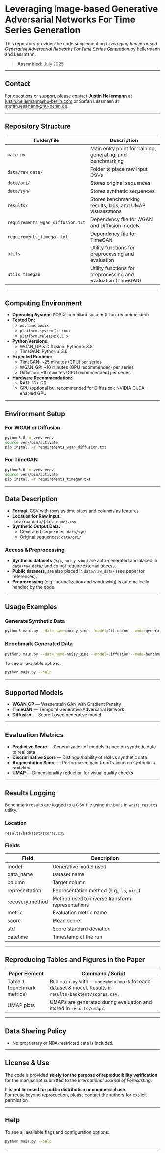 # Leveraging Image-based Generative Adversarial Networks For Time Series Generation

This repository provides the code supplementing _Leveraging Image-based Generative Adversarial
Networks For Time Series Generation_ by Hellermann and Lessmann.

> **Assembled:** July 2025

---

## Contact

For questions or support, please contact **Justin Hellermann** at [justin.hellermann@hu-berlin.com](mailto:justin.hellermann@hu-berlin.de) or Stefan Lessmann at [stefan.lessmann@hu-berlin.de](mailto:stefan.lessmann@hu-berlin.com).

---

## Repository Structure

| Folder/File                       | Description                                                  |
| --------------------------------- | ------------------------------------------------------------ |
| `main.py`                         | Main entry point for training, generating, and benchmarking  |
| `data/raw_data/`                  | Folder to place raw input CSVs                               |
| `data/ori/`                       | Stores original sequences                                    |
| `data/syn/`                       | Stores synthetic sequences                                   |
| `results/`                        | Stores benchmarking results, logs, and UMAP visualizations   |
| `requirements_wgan_diffusion.txt` | Dependency file for WGAN and Diffusion models                |
| `requirements_timegan.txt`        | Dependency file for TimeGAN                                  |
| `utils`                           | Utility functions for preprocessing and evaluation           |
| `utils_timegan`                   | Utility functions for preprocessing and evaluation (TimeGAN) |

---

## Computing Environment

- **Operating System:** POSIX-compliant system (Linux recommended)
- **Tested On:**
  - `os.name`: `posix`
  - `platform.system()`: `Linux`
  - `platform.release`: `6.1.x`
- **Python Versions:**
  - WGAN_GP & Diffusion: Python ≥ 3.8
  - TimeGAN: Python ≤ 3.6
- **Expected Runtime:**
  - TimeGAN: ~25 minutes (CPU) per series
  - WGAN_GP: ~10 minutes (GPU recommended) per series
  - Diffusion: ~10 minutes (GPU recommended) per series
- **Hardware Recommendation:**
  - RAM: 16+ GB
  - GPU (optional but recommended for Diffusion): NVIDIA CUDA-enabled GPU

---

## Environment Setup

### For WGAN or Diffusion

```bash
python3.8 -m venv venv
source venv/bin/activate
pip install -r requirements_wgan_diffusion.txt
```

### For TimeGAN

```bash
python3.6 -m venv venv
source venv/bin/activate
pip install -r requirements_timegan.txt
```

---

## Data Description

- **Format:** CSV with rows as time steps and columns as features
- **Location for Raw Input:**  
  `data/raw_data/{data_name}.csv`
- **Synthetic Output Data:**
  - Generated sequences: `data/syn/`
  - Original sequences: `data/ori/`

### Access & Preprocessing

- **Synthetic datasets** (e.g., `noisy_sine`) are auto-generated and placed in `data/raw_data/` and do not require external access.
- **Public datasets**, are also placed in `data/raw_data/` (see paper for references).
- **Preprocessing** (e.g., normalization and windowing) is automatically handled by the code.

---

## Usage Examples

### Generate Synthetic Data

```bash
python3 main.py --data_name=noisy_sine --model=Diffusion --mode=generate --column=noise_scale_00 --representation=ts
```

### Benchmark Generated Data

```bash
python3 main.py --data_name=noisy_sine --model=Diffusion --mode=benchmark --column=noise_scale_00 --representation=ts
```

To see all available options:

```bash
python main.py --help
```

---

## Supported Models

- **WGAN_GP** — Wasserstein GAN with Gradient Penalty
- **TimeGAN** — Temporal Generative Adversarial Network
- **Diffusion** — Score-based generative model

---

## Evaluation Metrics

- **Predictive Score** — Generalization of models trained on synthetic data to real data
- **Discriminative Score** — Distinguishability of real vs synthetic data
- **Augmentation Score** — Performance gain from training on synthetic + real data
- **UMAP** — Dimensionality reduction for visual quality checks

---

## Results Logging

Benchmark results are logged to a CSV file using the built-in `write_results` utility.

### Location

```
results/backtest/scores.csv
```

### Fields

| Field           | Description                                      |
| --------------- | ------------------------------------------------ |
| model           | Generative model used                            |
| data_name       | Dataset name                                     |
| column          | Target column                                    |
| representation  | Representation method (e.g., `ts`, `xirp`)       |
| recovery_method | Method used to inverse transform representations |
| metric          | Evaluation metric name                           |
| score           | Mean score                                       |
| std             | Score standard deviation                         |
| datetime        | Timestamp of the run                             |

---

## Reproducing Tables and Figures in the Paper

| Paper Element               | Command / Script                                                                                          |
| --------------------------- | --------------------------------------------------------------------------------------------------------- |
| Table 1 (benchmark metrics) | Run `main.py` with `--mode=benchmark` for each dataset & model. Results in `results/backtest/scores.csv`. |
| UMAP plots                  | UMAPs are generated during evaluation and stored in `results/umap/`.                                      |


---

## Data Sharing Policy

- No proprietary or NDA-restricted data is included.

---

## License & Use

The code is provided **solely for the purpose of reproducibility verification** for the manuscript submitted to the _International Journal of Forecasting_.

It is **not licensed for public distribution or commercial use**.  
For reuse beyond reproduction, please contact the authors for explicit permission.

---

## Help

To see all available flags and configuration options:

```bash
python main.py --help
```

---
